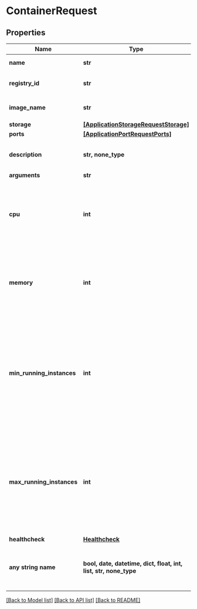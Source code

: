 # ContainerRequest


## Properties
Name | Type | Description | Notes
------------ | ------------- | ------------- | -------------
**name** | **str** | name is case insensitive | 
**registry_id** | **str** | id of the linked registry | 
**image_name** | **str** | name of the image container | 
**storage** | [**[ApplicationStorageRequestStorage]**](ApplicationStorageRequestStorage.md) |  | [optional] 
**ports** | [**[ApplicationPortRequestPorts]**](ApplicationPortRequestPorts.md) |  | [optional] 
**description** | **str, none_type** | give a description to this container | [optional] 
**arguments** | **str** |  | [optional] 
**cpu** | **int** | unit is millicores (m). 1000m &#x3D; 1 cpu | [optional]  if omitted the server will use the default value of 250
**memory** | **int** | unit is MB. 1024 MB &#x3D; 1GB | [optional]  if omitted the server will use the default value of 256
**min_running_instances** | **int** | Minimum number of instances running. This resource auto-scale based on the CPU and Memory consumption. Note: 0 means that there is no container running.  | [optional]  if omitted the server will use the default value of 1
**max_running_instances** | **int** | Maximum number of instances running. This resource auto-scale based on the CPU and Memory consumption. Note: -1 means that there is no limit.  | [optional]  if omitted the server will use the default value of 1
**healthcheck** | [**Healthcheck**](Healthcheck.md) |  | [optional] 
**any string name** | **bool, date, datetime, dict, float, int, list, str, none_type** | any string name can be used but the value must be the correct type | [optional]

[[Back to Model list]](../README.md#documentation-for-models) [[Back to API list]](../README.md#documentation-for-api-endpoints) [[Back to README]](../README.md)


